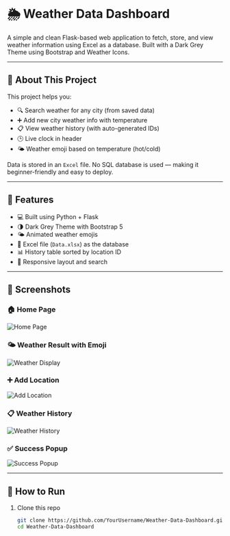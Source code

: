 # 🌦️ Weather Data Dashboard

A simple and clean Flask-based web application to fetch, store, and view weather information using Excel as a database. Built with a Dark Grey Theme using Bootstrap and Weather Icons.

---

## 📖 About This Project

This project helps you:
- 🔍 Search weather for any city (from saved data)
- ➕ Add new city weather info with temperature
- 📋 View weather history (with auto-generated IDs)
- 🕒 Live clock in header
- 🌤️ Weather emoji based on temperature (hot/cold)

Data is stored in an `Excel` file. No SQL database is used — making it beginner-friendly and easy to deploy.

---

## 🔧 Features

- 💻 Built using Python + Flask
- 🌗 Dark Grey Theme with Bootstrap 5
- 🌤️ Animated weather emojis
- 📁 Excel file (`Data.xlsx`) as the database
- 📊 History table sorted by location ID
- 🔄 Responsive layout and search

---

## 📸 Screenshots

### 🏠 Home Page
![Home Page](images/Home_page.png)

### 🌤️ Weather Result with Emoji
![Weather Display](images/emoji_weather.png)

### ➕ Add Location
![Add Location](images/add_location.png)

### 📋 Weather History
![Weather History](images/weather_history.png)

### ✅ Success Popup
![Success Popup](images/success_popup.png)

---

## 🚀 How to Run

1. Clone this repo  
   ```bash
   git clone https://github.com/YourUsername/Weather-Data-Dashboard.git
   cd Weather-Data-Dashboard
